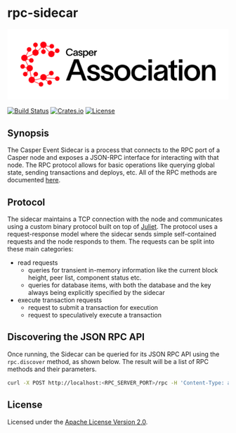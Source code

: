 # rpc-sidecar

[![LOGO](https://raw.githubusercontent.com/casper-network/casper-node/master/images/casper-association-logo-primary.svg)](https://casper.network/)

[![Build Status](https://drone-auto-casper-network.casperlabs.io/api/badges/casper-network/casper-node/status.svg?branch=dev)](http://drone-auto-casper-network.casperlabs.io/casper-network/casper-node)
[![Crates.io](https://img.shields.io/crates/v/casper-rpc-sidecar)](https://crates.io/crates/casper-rpc-sidecar)
[![License](https://img.shields.io/badge/license-Apache-blue)](https://github.com/CasperLabs/casper-node/blob/master/LICENSE)

## Synopsis

The Casper Event Sidecar is a process that connects to the RPC port of a Casper node and exposes a JSON-RPC interface for interacting with that node. The RPC protocol allows for basic operations like querying global state, sending transactions and deploys, etc. All of the RPC methods are documented [here](https://docs.casper.network/developers/json-rpc/).

## Protocol
The sidecar maintains a TCP connection with the node and communicates using a custom binary protocol built on top of [Juliet](https://github.com/casper-network/juliet). The protocol uses a request-response model where the sidecar sends simple self-contained requests and the node responds to them. The requests can be split into these main categories:
- read requests
    - queries for transient in-memory information like the 
      current block height, peer list, component status etc.
    - queries for database items, with both the database and the key 
      always being explicitly specified by the sidecar
- execute transaction requests
    - request to submit a transaction for execution
    - request to speculatively execute a transaction 

## Discovering the JSON RPC API

Once running, the Sidecar can be queried for its JSON RPC API using the `rpc.discover` method, as shown below. The result will be a list of RPC methods and their parameters.

```bash
curl -X POST http://localhost:<RPC_SERVER_PORT>/rpc -H 'Content-Type: application/json' -d '{"jsonrpc": "2.0", "method": "rpc.discover", "id": 1}'
```

## License

Licensed under the [Apache License Version 2.0](https://github.com/casper-network/casper-node/blob/master/LICENSE).
